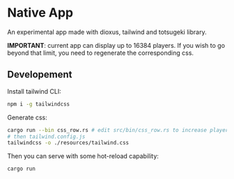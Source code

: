 # Native App

An experimental app made with dioxus, tailwind and totsugeki library.

**IMPORTANT**: current app can display up to 16384 players. If you wish to go
beyond that limit, you need to regenerate the corresponding css.

## Developement

Install tailwind CLI:

```bash
npm i -g tailwindcss
```

Generate css: 

```bash
cargo run --bin css_row.rs # edit src/bin/css_row.rs to increase player cap,
# then tailwind.config.js
tailwindcss -o ./resources/tailwind.css
```

Then you can serve with some hot-reload capability:

```bash
cargo run
```
